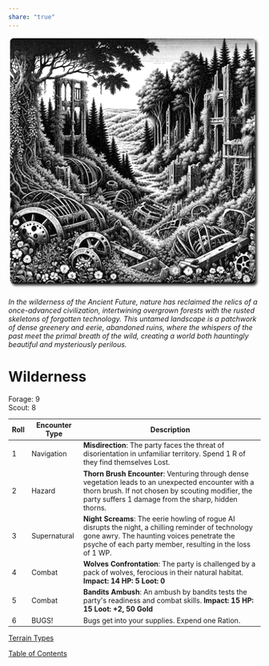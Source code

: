 ```yaml
---
share: "true"
---
```


![wilderness](./wilderness.png)    
    
*In the wilderness of the Ancient Future, nature has reclaimed the relics of a once-advanced civilization, intertwining overgrown forests with the rusted skeletons of forgotten technology. This untamed landscape is a patchwork of dense greenery and eerie, abandoned ruins, where the whispers of the past meet the primal breath of the wild, creating a world both hauntingly beautiful and mysteriously perilous.*    
    
# Wilderness    
    
Forage: 9    
Scout: 8    

| Roll | Encounter Type | Description |
| ---- | ---- | ---- |
| 1 | Navigation | **Misdirection**: The party faces the threat of disorientation in unfamiliar territory. Spend 1 R of they find themselves Lost. |
| 2 | Hazard | **Thorn Brush Encounter**: Venturing through dense vegetation leads to an unexpected encounter with a thorn brush. If not chosen by scouting modifier, the party suffers 1 damage from the sharp, hidden thorns. |
| 3 | Supernatural | **Night Screams**: The eerie howling of rogue AI disrupts the night, a chilling reminder of technology gone awry. The haunting voices penetrate the psyche of each party member, resulting in the loss of 1 WP. |
| 4 | Combat | **Wolves Confrontation**: The party is challenged by a pack of wolves, ferocious in their natural habitat. **Impact: 14 HP: 5 Loot: 0** |
| 5 | Combat | **Bandits Ambush**: An ambush by bandits tests the party's readiness and combat skills. **Impact: 15 HP: 15 Loot: +2, 50 Gold** |
| 6 | BUGS! | Bugs get into your supplies. Expend one Ration. |

[Terrain Types](./Terrain-Types.html)    
    
[Table of Contents](./Table-of-Contents.html)